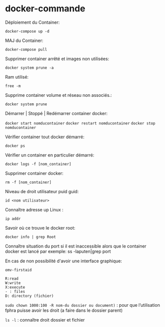 # docker-commande

Déploiement du Container:

```docker-compose up -d```

MAJ du Container:

```docker-compose pull```

Supprimer container arrêté et images non utilisées: 

```docker system prune -a```

Ram utilisé: 

```free -m```

Supprime container volume et réseau non associés.: 

```docker system prune```

Démarrer | Stoppé | Redémarrer container docker:

```docker start nomducontainer```
```docker restart nomducontainer```
```docker stop nomducontainer```

Vérifier container tout docker démarré: 

```docker ps```

Vérifier un container en particulier démarré: 

```docker logs -f [nom_container]```

Supprimer container docker: 

```rm -f [nom_container]```

Niveau de droit utilisateur puid guid: 

```id <nom utilisateur>```

Connaître adresse up Linux : 

```ip addr```

Savoir où ce trouve le docker root: 

```docker info | grep Root```

Connaître situation du port si il est inaccessible alors que le container docker est lancé par exemple: ss -laputen|grep port

En cas de non possibilité d'avoir une interface graphique: 

```omv-firstaid``` 

```
R:read
W:write
X:execute 
- : files 
D: directory (fichier)
```

```sudo chown 1000:100 -R nom-du dossier ou document)``` : pour que l’utilisation fphra puisse avoir les droit (a faire dans le dossier parent)

```ls -l``` : connaître droit dossier et fichier
